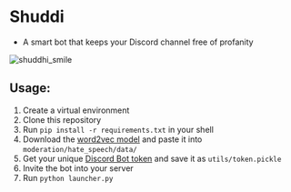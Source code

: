 # Shuddi
- A smart bot that keeps your Discord channel free of profanity

![shuddhi_smile](https://user-images.githubusercontent.com/46783458/116255987-649be680-a790-11eb-9fa8-abafb00d201e.png)

## Usage:

1. Create a virtual environment
2. Clone this repository
3. Run ```pip install -r requirements.txt``` in your shell
4. Download the [word2vec model](https://github.com/mmihaltz/word2vec-GoogleNews-vectors) and paste it into ```moderation/hate_speech/data/```
5. Get your unique [Discord Bot token](https://www.writebots.com/discord-bot-token/) and save it as ```utils/token.pickle```
6. Invite the bot into your server
7. Run ```python launcher.py```
